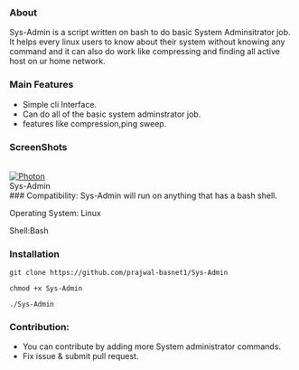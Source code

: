 ### About
Sys-Admin is a script written on bash to do basic System Adminsitrator job. It helps every linux users to know about their system without knowing any command and it can also do work like compressing and finding all active host on ur home network.
### Main Features
 - Simple cli Interface.
 - Can do all of the basic system adminstrator job.
 - features like compression,ping sweep.

### ScreenShots
  <br>
  <a href="https://github.com/prajwal-basnet1/Sys-Admin"><img src="https://i.ibb.co/qkgJ24Q/Screenshot-at-2021-08-16-22-32-48.png" alt="Photon"></a>
  <br>
  Sys-Admin
  <br>
</h1>
### Compatibility:
Sys-Admin will run on anything that has a bash shell.

Operating System: Linux

Shell:Bash

### Installation
```
git clone https://github.com/prajwal-basnet1/Sys-Admin

chmod +x Sys-Admin

./Sys-Admin
```

### Contribution:
- You can contribute by adding more System administrator commands.
- Fix issue & submit pull request.
